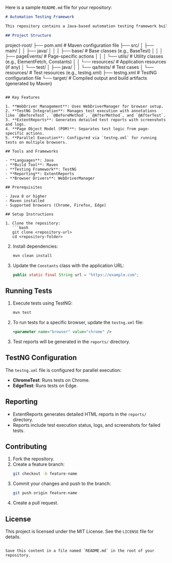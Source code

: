 Here is a sample `README.md` file for your repository:

```markdown
# Automation Testing Framework

This repository contains a Java-based automation testing framework built using Maven and TestNG. It follows the Page Object Model (POM) design pattern and integrates ExtentReports for detailed reporting.

## Project Structure

```
project-root/
├── pom.xml                  # Maven configuration file
├── src/
│   ├── main/
│   │   ├── java/
│   │   │   ├── base/        # Base classes (e.g., BaseTest)
│   │   │   ├── pageEvents/  # Page-specific actions
│   │   │   └── utils/       # Utility classes (e.g., ElementFetch, Constants)
│   │   └── resources/      # Application resources (if any)
│   └── test/
│       ├── java/
│       │   └── qa/tests/    # Test cases
│       └── resources/      # Test resources (e.g., testng.xml)
├── testng.xml               # TestNG configuration file
└── target/                  # Compiled output and build artifacts (generated by Maven)
```

## Key Features

1. **WebDriver Management**: Uses WebDriverManager for browser setup.
2. **TestNG Integration**: Manages test execution with annotations like `@BeforeTest`, `@BeforeMethod`, `@AfterMethod`, and `@AfterTest`.
3. **ExtentReports**: Generates detailed test reports with screenshots and logs.
4. **Page Object Model (POM)**: Separates test logic from page-specific actions.
5. **Parallel Execution**: Configured via `testng.xml` for running tests on multiple browsers.

## Tools and Frameworks

- **Languages**: Java
- **Build Tool**: Maven
- **Testing Framework**: TestNG
- **Reporting**: ExtentReports
- **Browser Drivers**: WebDriverManager

## Prerequisites

- Java 8 or higher
- Maven installed
- Supported browsers (Chrome, Firefox, Edge)

## Setup Instructions

1. Clone the repository:
   ```bash
   git clone <repository-url>
   cd <repository-folder>
   ```

2. Install dependencies:
   ```bash
   mvn clean install
   ```

3. Update the `Constants` class with the application URL:
   ```java
   public static final String url = "https://example.com";
   ```

## Running Tests

1. Execute tests using TestNG:
   ```bash
   mvn test
   ```

2. To run tests for a specific browser, update the `testng.xml` file:
   ```xml
   <parameter name="browser" value="chrome" />
   ```

3. Test reports will be generated in the `reports/` directory.

## TestNG Configuration

The `testng.xml` file is configured for parallel execution:
- **ChromeTest**: Runs tests on Chrome.
- **EdgeTest**: Runs tests on Edge.

## Reporting

- ExtentReports generates detailed HTML reports in the `reports/` directory.
- Reports include test execution status, logs, and screenshots for failed tests.

## Contributing

1. Fork the repository.
2. Create a feature branch:
   ```bash
   git checkout -b feature-name
   ```
3. Commit your changes and push to the branch:
   ```bash
   git push origin feature-name
   ```
4. Create a pull request.

## License

This project is licensed under the MIT License. See the `LICENSE` file for details.
```

Save this content in a file named `README.md` in the root of your repository.
